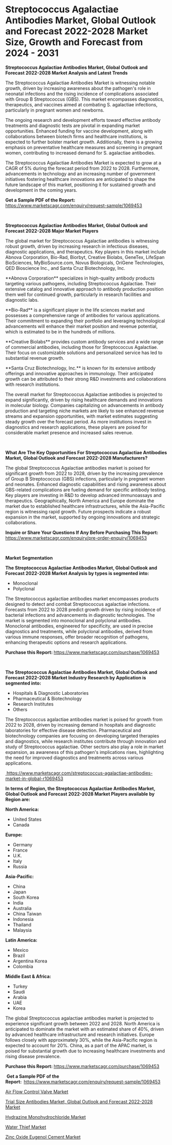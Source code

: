 <p><h1>Streptococcus Agalactiae Antibodies Market, Global Outlook and Forecast 2022-2028 Market Size, Growth and Forecast from 2024 - 2031</h1></p><p><strong>Streptococcus Agalactiae Antibodies Market, Global Outlook and Forecast 2022-2028 Market Analysis and Latest Trends</strong></p>
<p><p>The Streptococcus Agalactiae Antibodies Market is witnessing notable growth, driven by increasing awareness about the pathogen's role in neonatal infections and the rising incidence of complications associated with Group B Streptococcus (GBS). This market encompasses diagnostics, therapeutics, and vaccines aimed at combating S. agalactiae infections, particularly in pregnant women and newborns.</p><p>The ongoing research and development efforts toward effective antibody treatments and diagnostic tests are pivotal in expanding market opportunities. Enhanced funding for vaccine development, along with collaborations between biotech firms and healthcare institutions, is expected to further bolster market growth. Additionally, there is a growing emphasis on preventative healthcare measures and screening in pregnant women, contributing to increased demand for S. agalactiae antibodies.</p><p>The Streptococcus Agalactiae Antibodies Market is expected to grow at a CAGR of 5% during the forecast period from 2022 to 2028. Furthermore, advancements in technology and an increasing number of government initiatives fostering healthcare innovations are anticipated to shape the future landscape of this market, positioning it for sustained growth and development in the coming years.</p></p>
<p><strong>Get a Sample PDF of the Report:&nbsp;</strong> <a href="https://www.marketscagr.com/enquiry/request-sample/1069453">https://www.marketscagr.com/enquiry/request-sample/1069453</a></p>
<p>&nbsp;</p>
<p><strong>Streptococcus Agalactiae Antibodies Market, Global Outlook and Forecast 2022-2028 Major Market Players</strong></p>
<p><p>The global market for Streptococcus Agalactiae antibodies is witnessing robust growth, driven by increasing research in infectious diseases, diagnostic applications, and therapeutics. Key players in this market include Abnova Corporation, Bio-Rad, Biorbyt, Creative Biolabs, GeneTex, LifeSpan BioSciences, MyBioSource.com, Novus Biologicals, OriGene Technologies, QED Bioscience Inc., and Santa Cruz Biotechnology, Inc.</p><p>**Abnova Corporation** specializes in high-quality antibody products targeting various pathogens, including Streptococcus Agalactiae. Their extensive catalog and innovative approach to antibody production position them well for continued growth, particularly in research facilities and diagnostic labs.</p><p>**Bio-Rad** is a significant player in the life sciences market and possesses a comprehensive range of antibodies for various applications. Their commitment to expanding their portfolio and leveraging technological advancements will enhance their market position and revenue potential, which is estimated to be in the hundreds of millions.</p><p>**Creative Biolabs** provides custom antibody services and a wide range of commercial antibodies, including those for Streptococcus Agalactiae. Their focus on customizable solutions and personalized service has led to substantial revenue growth. </p><p>**Santa Cruz Biotechnology, Inc.** is known for its extensive antibody offerings and innovative approaches in immunology. Their anticipated growth can be attributed to their strong R&D investments and collaborations with research institutions.</p><p>The overall market for Streptococcus Agalactiae antibodies is projected to expand significantly, driven by rising healthcare demands and innovations in molecular biology. Companies capitalizing on advancements in antibody production and targeting niche markets are likely to see enhanced revenue streams and expansion opportunities, with market estimates suggesting steady growth over the forecast period. As more institutions invest in diagnostics and research applications, these players are poised for considerable market presence and increased sales revenue.</p></p>
<p>&nbsp;</p>
<p><strong>What Are The Key Opportunities For Streptococcus Agalactiae Antibodies Market, Global Outlook and Forecast 2022-2028 Manufacturers?</strong></p>
<p><p>The global Streptococcus Agalactiae antibodies market is poised for significant growth from 2022 to 2028, driven by the increasing prevalence of Group B Streptococcus (GBS) infections, particularly in pregnant women and neonates. Enhanced diagnostic capabilities and rising awareness about GBS-related complications are fueling demand for specific antibody testing. Key players are investing in R&D to develop advanced immunoassays and therapeutics. Geographically, North America and Europe dominate the market due to established healthcare infrastructures, while the Asia-Pacific region is witnessing rapid growth. Future prospects indicate a robust expansion in the market, supported by ongoing innovations and strategic collaborations.</p></p>
<p><strong>Inquire or Share Your Questions If Any Before Purchasing This Report:</strong> <a href="https://www.marketscagr.com/enquiry/pre-order-enquiry/1069453">https://www.marketscagr.com/enquiry/pre-order-enquiry/1069453</a></p>
<p>&nbsp;</p>
<p><strong>Market Segmentation</strong></p>
<p><strong>The Streptococcus Agalactiae Antibodies Market, Global Outlook and Forecast 2022-2028 Market Analysis by types is segmented into:</strong></p>
<p><ul><li>Monoclonal</li><li>Polyclonal</li></ul></p>
<p><p>The Streptococcus agalactiae antibodies market encompasses products designed to detect and combat Streptococcus agalactiae infections. Forecasts from 2022 to 2028 predict growth driven by rising incidence of bacterial infections and advancements in diagnostic technologies. The market is segmented into monoclonal and polyclonal antibodies. Monoclonal antibodies, engineered for specificity, are used in precise diagnostics and treatments, while polyclonal antibodies, derived from various immune responses, offer broader recognition of pathogens, enhancing therapeutic options and research applications.</p></p>
<p><strong>Purchase this Report:&nbsp;</strong><a href="https://www.marketscagr.com/purchase/1069453">https://www.marketscagr.com/purchase/1069453</a></p>
<p>&nbsp;</p>
<p><strong>The Streptococcus Agalactiae Antibodies Market, Global Outlook and Forecast 2022-2028 Market Industry Research by Application is segmented into:</strong></p>
<p><ul><li>Hospitals & Diagnostic Laboratories</li><li>Pharmaceutical & Biotechnology</li><li>Research Institutes</li><li>Others</li></ul></p>
<p><p>The Streptococcus agalactiae antibodies market is poised for growth from 2022 to 2028, driven by increasing demand in hospitals and diagnostic laboratories for effective disease detection. Pharmaceutical and biotechnology companies are focusing on developing targeted therapies and diagnostics, while research institutes contribute through innovation and study of Streptococcus agalactiae. Other sectors also play a role in market expansion, as awareness of this pathogen's implications rises, highlighting the need for improved diagnostics and treatments across various applications.</p></p>
<p><a href="https://www.marketscagr.com/streptococcus-agalactiae-antibodies-market-in-global-r1069453">&nbsp;https://www.marketscagr.com/streptococcus-agalactiae-antibodies-market-in-global-r1069453</a></p>
<p><strong>In terms of Region, the Streptococcus Agalactiae Antibodies Market, Global Outlook and Forecast 2022-2028 Market Players available by Region are:</strong></p>
<p>
    <p> <strong> North America: </strong>
        <ul>
            <li>United States</li>
            <li>Canada</li>
        </ul>
        </p> 
    <p> <strong> Europe: </strong>
        <ul>
            <li>Germany</li>
            <li>France</li>
            <li>U.K.</li>
            <li>Italy</li>
            <li>Russia</li>
        </ul>
        </p> 
    <p> <strong> Asia-Pacific: </strong>
        <ul>
            <li>China</li>
            <li>Japan</li>
            <li>South Korea</li>
            <li>India</li>
            <li>Australia</li>
            <li>China Taiwan</li>
            <li>Indonesia</li>
            <li>Thailand</li>
            <li>Malaysia</li>
        </ul>
        </p> 
    <p> <strong> Latin America: </strong>
        <ul>
            <li>Mexico</li>
            <li>Brazil</li>
            <li>Argentina Korea</li>
            <li>Colombia</li>
        </ul>
        </p> 
    <p> <strong> Middle East & Africa: </strong>
        <ul>
            <li>Turkey</li>
            <li>Saudi</li>
            <li>Arabia</li>
            <li>UAE</li>
            <li>Korea</li>
        </ul>
    </p>
    </p>
<p><p>The global Streptococcus agalactiae antibodies market is projected to experience significant growth between 2022 and 2028. North America is anticipated to dominate the market with an estimated share of 40%, driven by advanced healthcare infrastructure and research initiatives. Europe follows closely with approximately 30%, while the Asia-Pacific region is expected to account for 20%. China, as a part of the APAC market, is poised for substantial growth due to increasing healthcare investments and rising disease prevalence.</p></p>
<p><strong>Purchase this Report: </strong><a href="https://www.marketscagr.com/purchase/1069453">https://www.marketscagr.com/purchase/1069453</a></p>
<p>&nbsp;<strong>Get a Sample PDF of the Report:&nbsp;&nbsp;</strong><a href="https://www.marketscagr.com/enquiry/request-sample/1069453">https://www.marketscagr.com/enquiry/request-sample/1069453</a></p>
<p><strong></strong></p>
<p><p><a href="https://medium.com/@sofie-mulder/this-report-aims-to-deliver-an-in-depth-analysis-of-the-global-air-flow-control-valve-market-d18b18e45176">Air Flow Control Valve Market</a></p><p><a href="https://github.com/prosalinda88/Market-Research-Report-List-6/blob/main/trial-size-antibodies-market-global-outlook-and-forecast-2022-2028-market.md">Trial Size Antibodies Market, Global Outlook and Forecast 2022-2028 Market</a></p><p><a href="https://issuu.com/reportprime-2/docs/hydrazine-monohydrochloride-market-_ba24f6b86b17ce">Hydrazine Monohydrochloride Market</a></p><p><a href="https://medium.com/@brandonkeller626/the-global-water-thief-market-identifies-drivers-restraints-opportunities-and-trends-impacting-476ccae5936d">Water Thief Market</a></p><p><a href="https://www.linkedin.com/pulse/zinc-oxide-eugenol-cement-market-size-share-analysis-growth-dc9rf?trackingId=LPkwYeUbTrmNLjwayNSxkQ%3D%3D">Zinc Oxide Eugenol Cement Market</a></p></p>